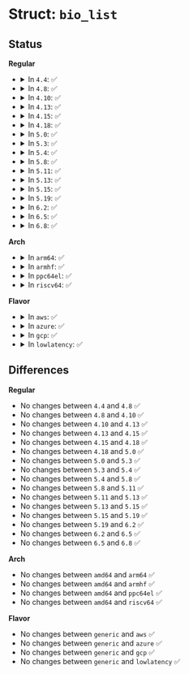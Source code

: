 # Struct: <code>bio_list</code>

## Status
<b>Regular</b>
<ul>
<li>
<details>
<summary>In <code>4.4</code>: ✅</summary>

```c
struct bio_list {
    struct bio *head;
    struct bio *tail;
};
```
</details>
</li>
<li>
<details>
<summary>In <code>4.8</code>: ✅</summary>

```c
struct bio_list {
    struct bio *head;
    struct bio *tail;
};
```
</details>
</li>
<li>
<details>
<summary>In <code>4.10</code>: ✅</summary>

```c
struct bio_list {
    struct bio *head;
    struct bio *tail;
};
```
</details>
</li>
<li>
<details>
<summary>In <code>4.13</code>: ✅</summary>

```c
struct bio_list {
    struct bio *head;
    struct bio *tail;
};
```
</details>
</li>
<li>
<details>
<summary>In <code>4.15</code>: ✅</summary>

```c
struct bio_list {
    struct bio *head;
    struct bio *tail;
};
```
</details>
</li>
<li>
<details>
<summary>In <code>4.18</code>: ✅</summary>

```c
struct bio_list {
    struct bio *head;
    struct bio *tail;
};
```
</details>
</li>
<li>
<details>
<summary>In <code>5.0</code>: ✅</summary>

```c
struct bio_list {
    struct bio *head;
    struct bio *tail;
};
```
</details>
</li>
<li>
<details>
<summary>In <code>5.3</code>: ✅</summary>

```c
struct bio_list {
    struct bio *head;
    struct bio *tail;
};
```
</details>
</li>
<li>
<details>
<summary>In <code>5.4</code>: ✅</summary>

```c
struct bio_list {
    struct bio *head;
    struct bio *tail;
};
```
</details>
</li>
<li>
<details>
<summary>In <code>5.8</code>: ✅</summary>

```c
struct bio_list {
    struct bio *head;
    struct bio *tail;
};
```
</details>
</li>
<li>
<details>
<summary>In <code>5.11</code>: ✅</summary>

```c
struct bio_list {
    struct bio *head;
    struct bio *tail;
};
```
</details>
</li>
<li>
<details>
<summary>In <code>5.13</code>: ✅</summary>

```c
struct bio_list {
    struct bio *head;
    struct bio *tail;
};
```
</details>
</li>
<li>
<details>
<summary>In <code>5.15</code>: ✅</summary>

```c
struct bio_list {
    struct bio *head;
    struct bio *tail;
};
```
</details>
</li>
<li>
<details>
<summary>In <code>5.19</code>: ✅</summary>

```c
struct bio_list {
    struct bio *head;
    struct bio *tail;
};
```
</details>
</li>
<li>
<details>
<summary>In <code>6.2</code>: ✅</summary>

```c
struct bio_list {
    struct bio *head;
    struct bio *tail;
};
```
</details>
</li>
<li>
<details>
<summary>In <code>6.5</code>: ✅</summary>

```c
struct bio_list {
    struct bio *head;
    struct bio *tail;
};
```
</details>
</li>
<li>
<details>
<summary>In <code>6.8</code>: ✅</summary>

```c
struct bio_list {
    struct bio *head;
    struct bio *tail;
};
```
</details>
</li>
</ul>
<b>Arch</b>
<ul>
<li>
<details>
<summary>In <code>arm64</code>: ✅</summary>

```c
struct bio_list {
    struct bio *head;
    struct bio *tail;
};
```
</details>
</li>
<li>
<details>
<summary>In <code>armhf</code>: ✅</summary>

```c
struct bio_list {
    struct bio *head;
    struct bio *tail;
};
```
</details>
</li>
<li>
<details>
<summary>In <code>ppc64el</code>: ✅</summary>

```c
struct bio_list {
    struct bio *head;
    struct bio *tail;
};
```
</details>
</li>
<li>
<details>
<summary>In <code>riscv64</code>: ✅</summary>

```c
struct bio_list {
    struct bio *head;
    struct bio *tail;
};
```
</details>
</li>
</ul>
<b>Flavor</b>
<ul>
<li>
<details>
<summary>In <code>aws</code>: ✅</summary>

```c
struct bio_list {
    struct bio *head;
    struct bio *tail;
};
```
</details>
</li>
<li>
<details>
<summary>In <code>azure</code>: ✅</summary>

```c
struct bio_list {
    struct bio *head;
    struct bio *tail;
};
```
</details>
</li>
<li>
<details>
<summary>In <code>gcp</code>: ✅</summary>

```c
struct bio_list {
    struct bio *head;
    struct bio *tail;
};
```
</details>
</li>
<li>
<details>
<summary>In <code>lowlatency</code>: ✅</summary>

```c
struct bio_list {
    struct bio *head;
    struct bio *tail;
};
```
</details>
</li>
</ul>

## Differences
<b>Regular</b>
<ul>
<li>
No changes between <code>4.4</code> and <code>4.8</code> ✅
</li>
<li>
No changes between <code>4.8</code> and <code>4.10</code> ✅
</li>
<li>
No changes between <code>4.10</code> and <code>4.13</code> ✅
</li>
<li>
No changes between <code>4.13</code> and <code>4.15</code> ✅
</li>
<li>
No changes between <code>4.15</code> and <code>4.18</code> ✅
</li>
<li>
No changes between <code>4.18</code> and <code>5.0</code> ✅
</li>
<li>
No changes between <code>5.0</code> and <code>5.3</code> ✅
</li>
<li>
No changes between <code>5.3</code> and <code>5.4</code> ✅
</li>
<li>
No changes between <code>5.4</code> and <code>5.8</code> ✅
</li>
<li>
No changes between <code>5.8</code> and <code>5.11</code> ✅
</li>
<li>
No changes between <code>5.11</code> and <code>5.13</code> ✅
</li>
<li>
No changes between <code>5.13</code> and <code>5.15</code> ✅
</li>
<li>
No changes between <code>5.15</code> and <code>5.19</code> ✅
</li>
<li>
No changes between <code>5.19</code> and <code>6.2</code> ✅
</li>
<li>
No changes between <code>6.2</code> and <code>6.5</code> ✅
</li>
<li>
No changes between <code>6.5</code> and <code>6.8</code> ✅
</li>
</ul>
<b>Arch</b>
<ul>
<li>
No changes between <code>amd64</code> and <code>arm64</code> ✅
</li>
<li>
No changes between <code>amd64</code> and <code>armhf</code> ✅
</li>
<li>
No changes between <code>amd64</code> and <code>ppc64el</code> ✅
</li>
<li>
No changes between <code>amd64</code> and <code>riscv64</code> ✅
</li>
</ul>
<b>Flavor</b>
<ul>
<li>
No changes between <code>generic</code> and <code>aws</code> ✅
</li>
<li>
No changes between <code>generic</code> and <code>azure</code> ✅
</li>
<li>
No changes between <code>generic</code> and <code>gcp</code> ✅
</li>
<li>
No changes between <code>generic</code> and <code>lowlatency</code> ✅
</li>
</ul>
